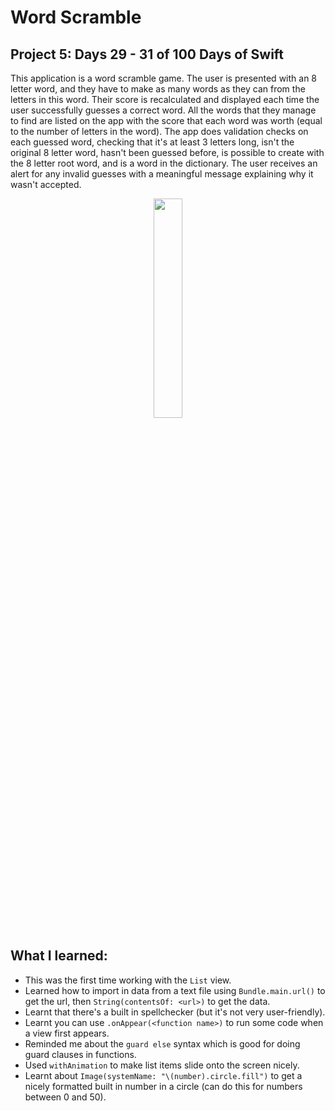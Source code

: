 # Word Scramble
## Project 5: Days 29 - 31 of 100 Days of Swift
This application is a word scramble game. The user is presented with an 8 letter word, and they have to make as many words as they can from the
letters in this word. Their score is recalculated and displayed each time the user successfully guesses a correct word. All the words that they manage 
to find are listed on the app with the score that each word was worth (equal to the number of letters in the word). The app does validation checks on
each guessed word, checking that it's at least 3 letters long, isn't the original 8 letter word, hasn't been guessed before, is possible to create with 
the 8 letter root word, and is a word in the dictionary. The user receives an alert for any invalid guesses with a meaningful message explaining why it 
wasn't accepted.

<p align="center">
  <img width="30%" src="https://user-images.githubusercontent.com/57043346/221672826-a26650fe-bc05-45c4-a530-685f8bf46e6a.png">
</p>

## What I learned:

- This was the first time working with the `List` view.
- Learned how to import in data from a text file using `Bundle.main.url()` to get the url, then `String(contentsOf: <url>)` to get the data.
- Learnt that there's a built in spellchecker (but it's not very user-friendly).
- Learnt you can use `.onAppear(<function name>)` to run some code when a view first appears.
- Reminded me about the `guard else` syntax which is good for doing guard clauses in functions.
- Used `withAnimation` to make list items slide onto the screen nicely.
- Learnt about `Image(systemName: "\(number).circle.fill")` to get a nicely formatted built in number in a circle (can do this for numbers between 0 and 50).
